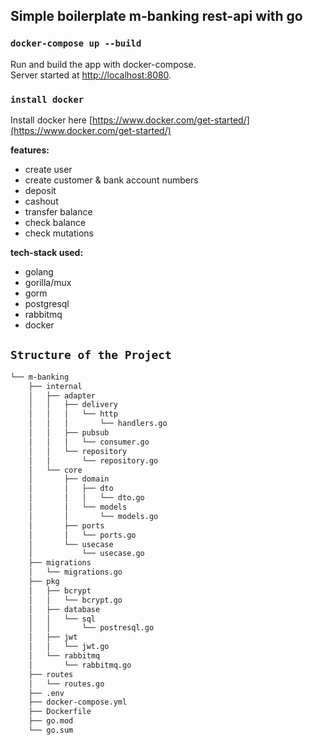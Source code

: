 ## Simple boilerplate m-banking rest-api with go

### `docker-compose up --build`
Run and build the app with docker-compose.\
Server started at [http://localhost:8080](http://localhost:8080).

### `install docker`
Install docker here [https://www.docker.com/get-started/](https://www.docker.com/get-started/)

**features:**
- create user
- create customer & bank account numbers
- deposit
- cashout
- transfer balance
- check balance
- check mutations

**tech-stack used:**
- golang
- gorilla/mux
- gorm
- postgresql
- rabbitmq
- docker

## `Structure of the Project`
```md
└── m-banking
    ├── internal
    │   ├── adapter
    │   │   ├── delivery
    │   │   │   └── http
    │   │   │       └── handlers.go
    │   │   ├── pubsub
    │   │   │   └── consumer.go
    │   │   └── repository
    │   │       └── repository.go
    │   └── core
    │       ├── domain
    │       │   ├── dto
    │       │   │   └── dto.go
    │       │   └── models
    │       │       └── models.go
    │       ├── ports
    │       │   └── ports.go
    │       └── usecase
    │           └── usecase.go
    ├── migrations
    │   └── migrations.go
    ├── pkg
    │   ├── bcrypt
    │   │   └── bcrypt.go
    │   ├── database
    │   │   └── sql
    │   │       └── postresql.go
    │   ├── jwt
    │   │   └── jwt.go
    │   └── rabbitmq
    │       └── rabbitmq.go
    ├── routes
    │   └── routes.go
    ├── .env
    ├── docker-compose.yml
    ├── Dockerfile
    ├── go.mod
    └── go.sum
```
